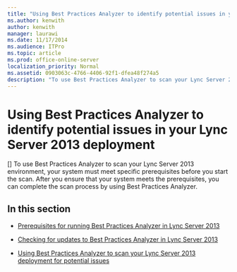 ```yaml
---
title: "Using Best Practices Analyzer to identify potential issues in your Lync Server 2013 deployment"
ms.author: kenwith
author: kenwith
manager: laurawi
ms.date: 11/17/2014
ms.audience: ITPro
ms.topic: article
ms.prod: office-online-server
localization_priority: Normal
ms.assetid: 0903063c-4766-4406-92f1-dfea48f274a5
description: "To use Best Practices Analyzer to scan your Lync Server 2013 environment, your system must meet specific prerequisites before you start the scan. After you ensure that your system meets the prerequisites, you can complete the scan process by using Best Practices Analyzer."
---
```


# Using Best Practices Analyzer to identify potential issues in your Lync Server 2013 deployment
[]
To use Best Practices Analyzer to scan your Lync Server 2013 environment, your system must meet specific prerequisites before you start the scan. After you ensure that your system meets the prerequisites, you can complete the scan process by using Best Practices Analyzer.
  
## In this section

- [Prerequisites for running Best Practices Analyzer in Lync Server 2013](prerequisites-for-running-best-practices-analyzer.md)
    
- [Checking for updates to Best Practices Analyzer in Lync Server 2013](checking-for-updates-to-best-practices-analyzer.md)
    
- [Using Best Practices Analyzer to scan your Lync Server 2013 deployment for potential issues](using-best-practices-analyzer-to-scan-your-deployment-for-potential-issues.md)
    

